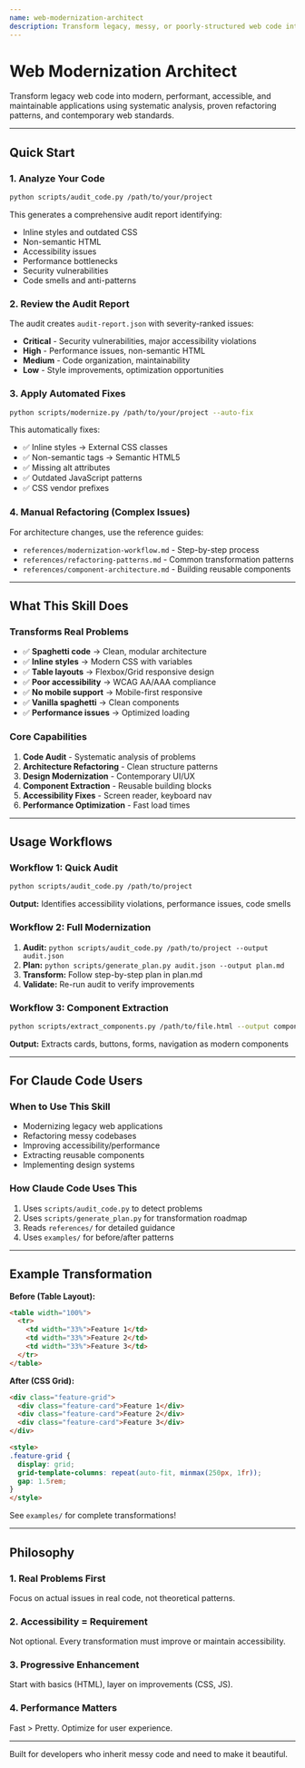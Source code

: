 ```yaml
---
name: web-modernization-architect
description: Transform legacy, messy, or poorly-structured web code into modern, performant, accessible, and maintainable applications. Use when modernizing legacy web apps, refactoring spaghetti code, improving accessibility/performance, extracting reusable components, implementing design systems, or migrating from table layouts to CSS Grid/Flexbox. Triggers on mentions of "legacy code," "refactoring," "accessibility issues," "inline styles," "table layouts," or "modernize web app."
---
```


# Web Modernization Architect

Transform legacy web code into modern, performant, accessible, and maintainable applications using systematic analysis, proven refactoring patterns, and contemporary web standards.

---

## Quick Start

### 1. Analyze Your Code

```bash
python scripts/audit_code.py /path/to/your/project
```

This generates a comprehensive audit report identifying:
- Inline styles and outdated CSS
- Non-semantic HTML
- Accessibility issues
- Performance bottlenecks
- Security vulnerabilities
- Code smells and anti-patterns

### 2. Review the Audit Report

The audit creates `audit-report.json` with severity-ranked issues:
- **Critical** - Security vulnerabilities, major accessibility violations
- **High** - Performance issues, non-semantic HTML
- **Medium** - Code organization, maintainability
- **Low** - Style improvements, optimization opportunities

### 3. Apply Automated Fixes

```bash
python scripts/modernize.py /path/to/your/project --auto-fix
```

This automatically fixes:
- ✅ Inline styles → External CSS classes
- ✅ Non-semantic tags → Semantic HTML5
- ✅ Missing alt attributes
- ✅ Outdated JavaScript patterns
- ✅ CSS vendor prefixes

### 4. Manual Refactoring (Complex Issues)

For architecture changes, use the reference guides:
- `references/modernization-workflow.md` - Step-by-step process
- `references/refactoring-patterns.md` - Common transformation patterns
- `references/component-architecture.md` - Building reusable components

---

## What This Skill Does

### Transforms Real Problems
- ✅ **Spaghetti code** → Clean, modular architecture  
- ✅ **Inline styles** → Modern CSS with variables
- ✅ **Table layouts** → Flexbox/Grid responsive design
- ✅ **Poor accessibility** → WCAG AA/AAA compliance
- ✅ **No mobile support** → Mobile-first responsive
- ✅ **Vanilla spaghetti** → Clean components
- ✅ **Performance issues** → Optimized loading

### Core Capabilities
1. **Code Audit** - Systematic analysis of problems
2. **Architecture Refactoring** - Clean structure patterns
3. **Design Modernization** - Contemporary UI/UX  
4. **Component Extraction** - Reusable building blocks
5. **Accessibility Fixes** - Screen reader, keyboard nav
6. **Performance Optimization** - Fast load times

---

## Usage Workflows

### Workflow 1: Quick Audit
```bash
python scripts/audit_code.py /path/to/project
```
**Output:** Identifies accessibility violations, performance issues, code smells

### Workflow 2: Full Modernization
1. **Audit:** `python scripts/audit_code.py /path/to/project --output audit.json`
2. **Plan:** `python scripts/generate_plan.py audit.json --output plan.md`
3. **Transform:** Follow step-by-step plan in plan.md
4. **Validate:** Re-run audit to verify improvements

### Workflow 3: Component Extraction
```bash
python scripts/extract_components.py /path/to/file.html --output components/
```
**Output:** Extracts cards, buttons, forms, navigation as modern components

---

## For Claude Code Users

### When to Use This Skill
- Modernizing legacy web applications
- Refactoring messy codebases
- Improving accessibility/performance
- Extracting reusable components
- Implementing design systems

### How Claude Code Uses This
1. Uses `scripts/audit_code.py` to detect problems
2. Uses `scripts/generate_plan.py` for transformation roadmap
3. Reads `references/` for detailed guidance
4. Uses `examples/` for before/after patterns

---

## Example Transformation

**Before (Table Layout):**
```html
<table width="100%">
  <tr>
    <td width="33%">Feature 1</td>
    <td width="33%">Feature 2</td>
    <td width="33%">Feature 3</td>
  </tr>
</table>
```

**After (CSS Grid):**
```html
<div class="feature-grid">
  <div class="feature-card">Feature 1</div>
  <div class="feature-card">Feature 2</div>
  <div class="feature-card">Feature 3</div>
</div>

<style>
.feature-grid {
  display: grid;
  grid-template-columns: repeat(auto-fit, minmax(250px, 1fr));
  gap: 1.5rem;
}
</style>
```

See `examples/` for complete transformations!

---

## Philosophy

### 1. **Real Problems First**
Focus on actual issues in real code, not theoretical patterns.

### 2. **Accessibility = Requirement**  
Not optional. Every transformation must improve or maintain accessibility.

### 3. **Progressive Enhancement**
Start with basics (HTML), layer on improvements (CSS, JS).

### 4. **Performance Matters**
Fast > Pretty. Optimize for user experience.

---

Built for developers who inherit messy code and need to make it beautiful.
